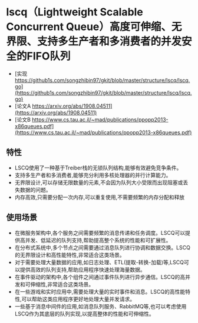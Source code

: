 # lscq（Lightweight Scalable Concurrent Queue）高度可伸缩、无界限、支持多生产者和多消费者的并发安全的FIFO队列


- [实现 https://github1s.com/songzhibin97/gkit/blob/master/structure/lscq/lscq.go](https://github1s.com/songzhibin97/gkit/blob/master/structure/lscq/lscq.go)
- [论文A https://arxiv.org/abs/1908.04511](https://arxiv.org/abs/1908.04511)
- [论文B https://www.cs.tau.ac.il/~mad/publications/ppopp2013-x86queues.pdf](https://www.cs.tau.ac.il/~mad/publications/ppopp2013-x86queues.pdf)

## 特性

- LSCQ使用了一种基于Treiber栈的无锁队列结构,能够有效避免竞争条件。
- 支持多生产者和多消费者,能够充分利用多核处理器的并行计算能力。
- 无界限设计,可以存储无限数量的元素,不会因为队列大小受限而出现阻塞或丢失数据的问题。
- 内存高效,只需要分配一次内存,可以重复使用,不需要频繁的内存分配和释放

## 使用场景


- 在微服务架构中,各个服务之间需要频繁的消息传递和任务调度。LSCQ可以提供高并发、低延迟的队列支持,帮助提高整个系统的性能和可扩展性。
- 在分布式系统中,多个节点之间需要通过消息队列进行协调和数据交换。LSCQ的无界限设计和高性能特性,非常适合这类场景。
- 对于需要处理大量数据的应用,如日志处理、ETL(提取-转换-加载)等,LSCQ可以提供高效的队列支持,帮助应用程序快速处理海量数据。
- 在事件驱动的架构中,各个组件之间通过事件队列进行异步通信。LSCQ的高并发和可伸缩性,非常适合这类场景。
- 在一些游戏和实时应用中,需要处理大量的实时事件和消息。LSCQ的高性能特性,可以帮助这类应用程序更好地处理大量并发请求。
- 一些基于消息中间件的应用,如消息队列服务、RabbitMQ等,也可以考虑使用LSCQ作为其底层的队列实现,以提高整体的性能和可伸缩性。